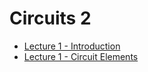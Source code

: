 # Circuits 2

- [Lecture 1 - Introduction](./lecture1.html)
- [Lecture 1 - Circuit Elements](./lecture2.html)